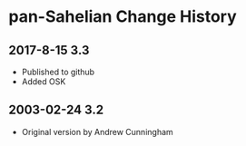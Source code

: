 # pan-Sahelian Change History

## 2017-8-15 3.3
* Published to github
* Added OSK

## 2003-02-24 3.2
* Original version by Andrew Cunningham
